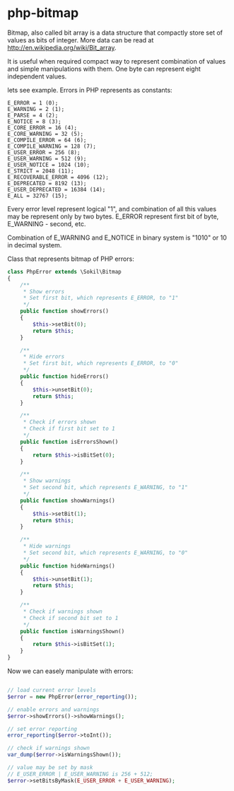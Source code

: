 php-bitmap
==========

Bitmap, also called bit array is a data structure that 
compactly store set of values as bits of integer.
More data can be read at http://en.wikipedia.org/wiki/Bit_array.

It is useful when required compact way to represent combination 
of values and simple manipulations with them. One byte can 
represent eight independent values.

lets see example. Errors in PHP represents as constants:

```
E_ERROR = 1 (0);
E_WARNING = 2 (1);
E_PARSE = 4 (2);
E_NOTICE = 8 (3);
E_CORE_ERROR = 16 (4);
E_CORE_WARNING = 32 (5);
E_COMPILE_ERROR = 64 (6);
E_COMPILE_WARNING = 128 (7);
E_USER_ERROR = 256 (8);
E_USER_WARNING = 512 (9);
E_USER_NOTICE = 1024 (10);
E_STRICT = 2048 (11);
E_RECOVERABLE_ERROR = 4096 (12);
E_DEPRECATED = 8192 (13);
E_USER_DEPRECATED = 16384 (14);
E_ALL = 32767 (15);
```

Every error level represent logical "1", and combination of all this 
values may be represent only by two bytes. E_ERROR represent first bit of byte,
E_WARNING - second, etc.

Combination of E_WARNING and E_NOTICE in binary system is "1010" or 10 in decimal system.

Class that represents bitmap of PHP errors:

```php
class PhpError extends \Sokil\Bitmap
{
    /**
     * Show errors
     * Set first bit, which represents E_ERROR, to "1"
     */
    public function showErrors()
    {
        $this->setBit(0);
        return $this;
    }

    /**
     * Hide errors
     * Set first bit, which represents E_ERROR, to "0"
     */
    public function hideErrors()
    {
        $this->unsetBit(0);
        return $this;
    }

    /**
     * Check if errors shown
     * Check if first bit set to 1
     */
    public function isErrorsShown()
    {
        return $this->isBitSet(0);
    }

    /**
     * Show warnings
     * Set second bit, which represents E_WARNING, to "1"
     */
    public function showWarnings()
    {
        $this->setBit(1);
        return $this;
    }

    /**
     * Hide warnings
     * Set second bit, which represents E_WARNING, to "0"
     */
    public function hideWarnings()
    {
        $this->unsetBit(1);
        return $this;
    }

    /**
     * Check if warnings shown
     * Check if second bit set to 1
     */
    public function isWarningsShown()
    {
        return $this->isBitSet(1);
    }
}
```

Now we can easely manipulate with errors:
```php

// load current error levels
$error = new PhpError(error_reporting());

// enable errors and warnings
$error->showErrors()->showWarnings();

// set error reporting
error_reporting($error->toInt());

// check if warnings shown
var_dump($error->isWarningsShown());

// value may be set by mask
// E_USER_ERROR | E_USER_WARNING is 256 + 512;
$error->setBitsByMask(E_USER_ERROR + E_USER_WARNING);
```
